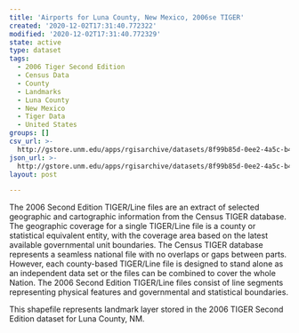 ```yaml
---
title: 'Airports for Luna County, New Mexico, 2006se TIGER'
created: '2020-12-02T17:31:40.772322'
modified: '2020-12-02T17:31:40.772329'
state: active
type: dataset
tags:
  - 2006 Tiger Second Edition
  - Census Data
  - County
  - Landmarks
  - Luna County
  - New Mexico
  - Tiger Data
  - United States
groups: []
csv_url: >-
  http://gstore.unm.edu/apps/rgisarchive/datasets/8f99b85d-0ee2-4a5c-b4fa-8c7b9e2649eb/tgr2006se_luna_lkd.derived.csv
json_url: >-
  http://gstore.unm.edu/apps/rgisarchive/datasets/8f99b85d-0ee2-4a5c-b4fa-8c7b9e2649eb/tgr2006se_luna_lkd.derived.json
layout: post

---
```

The 2006 Second Edition TIGER/Line files are an extract of selected geographic and cartographic information from the Census TIGER database.  The geographic coverage for a single TIGER/Line file is a county or statistical equivalent entity, with the coverage area based on the latest available governmental unit boundaries. The Census TIGER database represents a seamless national file with no overlaps or gaps between parts.  However, each county-based TIGER/Line file is designed to stand alone as an independent data set or the files can be combined to cover the whole Nation.  The 2006 Second Edition  TIGER/Line files consist of line segments representing physical features and governmental and statistical boundaries.  

This shapefile represents landmark layer stored in the 2006 TIGER Second Edition dataset for Luna County, NM.
